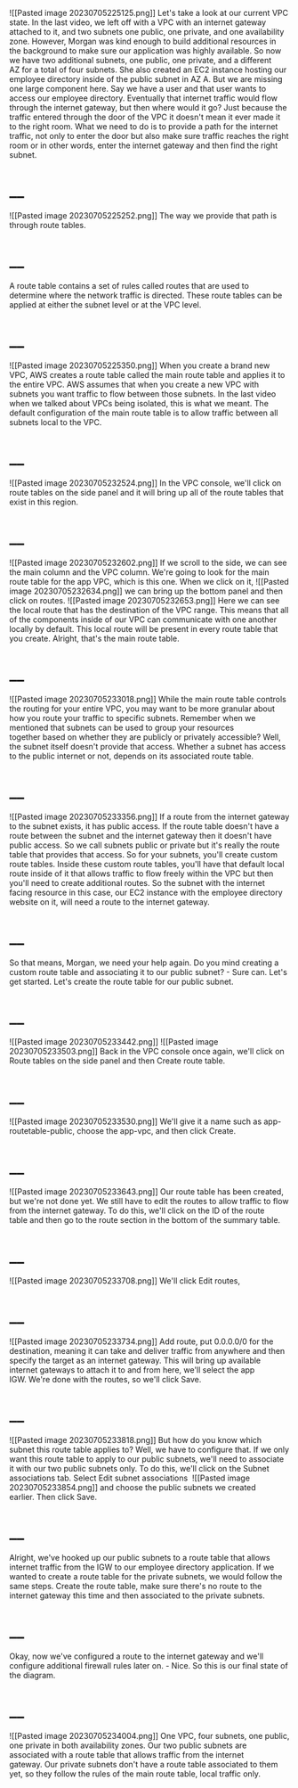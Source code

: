 ![[Pasted image 20230705225125.png]]
Let's take a look at our current VPC state. In the last video, we left off with a VPC with an internet gateway attached to it, and two subnets one public, one private, and one availability zone. However, Morgan was kind enough to build additional resources in the background to make sure our application was highly available. So now we have two additional subnets, one public, one private, and a different AZ for a total of four subnets. She also created an EC2 instance hosting our employee directory inside of the public subnet in AZ A. But we are missing one large component here. Say we have a user and that user wants to access our employee directory. Eventually that internet traffic would flow through the internet gateway, but then where would it go? Just because the traffic entered through the door of the VPC it doesn't mean it ever made it to the right room. What we need to do is to provide a path for the internet traffic, not only to enter the door but also make sure traffic reaches the right room or in other words, enter the internet gateway and then find the right subnet. 
# __
![[Pasted image 20230705225252.png]]
The way we provide that path is through route tables. 
# __
A route table contains a set of rules called routes that are used to determine where the network traffic is directed. These route tables can be applied at either the subnet level or at the VPC level. 
# __
![[Pasted image 20230705225350.png]]
When you create a brand new VPC, AWS creates a route table called the main route table and applies it to the entire VPC. AWS assumes that when you create a new VPC with subnets you want traffic to flow between those subnets. In the last video when we talked about VPCs being isolated, this is what we meant. The default configuration of the main route table is to allow traffic between all subnets local to the VPC. 
# __
![[Pasted image 20230705232524.png]]
In the VPC console, we'll click on route tables on the side panel and it will bring up all of the route tables that exist in this region. 
# __
![[Pasted image 20230705232602.png]]
If we scroll to the side, we can see the main column and the VPC column. We're going to look for the main route table for the app VPC, which is this one. When we click on it, 
![[Pasted image 20230705232634.png]]
we can bring up the bottom panel and then click on routes. 
![[Pasted image 20230705232653.png]]
Here we can see the local route that has the destination of the VPC range. This means that all of the components inside of our VPC can communicate with one another locally by default. This local route will be present in every route table that you create. Alright, that's the main route table. 
# __
![[Pasted image 20230705233018.png]]
While the main route table controls the routing for your entire VPC, you may want to be more granular about how you route your traffic to specific subnets. Remember when we mentioned that subnets can be used to group your resources together based on whether they are publicly or privately accessible? Well, the subnet itself doesn't provide that access. Whether a subnet has access to the public internet or not, depends on its associated route table. 
# __
![[Pasted image 20230705233356.png]]
If a route from the internet gateway to the subnet exists, it has public access. If the route table doesn't have a route between the subnet and the internet gateway then it doesn't have public access. So we call subnets public or private but it's really the route table that provides that access. So for your subnets, you'll create custom route tables. Inside these custom route tables, you'll have that default local route inside of it that allows traffic to flow freely within the VPC but then you'll need to create additional routes. So the subnet with the internet facing resource in this case, our EC2 instance with the employee directory website on it, will need a route to the internet gateway. 
# __
So that means, Morgan, we need your help again. Do you mind creating a custom route table and associating it to our public subnet? - Sure can. Let's get started. Let's create the route table for our public subnet. 
# __
![[Pasted image 20230705233442.png]]
![[Pasted image 20230705233503.png]]
Back in the VPC console once again, we'll click on Route tables on the side panel and then Create route table. 
# __
![[Pasted image 20230705233530.png]]
We'll give it a name such as app-routetable-public, choose the app-vpc, and then click Create. 
# __
![[Pasted image 20230705233643.png]]
Our route table has been created, but we're not done yet. We still have to edit the routes to allow traffic to flow from the internet gateway. To do this, we'll click on the ID of the route table and then go to the route section in the bottom of the summary table. 
# __
![[Pasted image 20230705233708.png]]
We'll click Edit routes, 
# __
![[Pasted image 20230705233734.png]]
Add route, put 0.0.0.0/0 for the destination, meaning it can take and deliver traffic from anywhere and then specify the target as an internet gateway. This will bring up available internet gateways to attach it to and from here, we'll select the app IGW. We're done with the routes, so we'll click Save. 
# __
![[Pasted image 20230705233818.png]]
But how do you know which subnet this route table applies to? Well, we have to configure that. If we only want this route table to apply to our public subnets, we'll need to associate it with our two public subnets only. To do this, we'll click on the Subnet associations tab. Select Edit subnet associations 
![[Pasted image 20230705233854.png]]
and choose the public subnets we created earlier. Then click Save. 
# __
Alright, we've hooked up our public subnets to a route table that allows internet traffic from the IGW to our employee directory application. If we wanted to create a route table for the private subnets, we would follow the same steps. Create the route table, make sure there's no route to the internet gateway this time and then associated to the private subnets. 
# __
Okay, now we've configured a route to the internet gateway and we'll configure additional firewall rules later on. - Nice. So this is our final state of the diagram. 
# __
![[Pasted image 20230705234004.png]]
One VPC, four subnets, one public, one private in both availability zones. Our two public subnets are associated with a route table that allows traffic from the internet gateway. Our private subnets don't have a route table associated to them yet, so they follow the rules of the main route table, local traffic only.